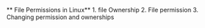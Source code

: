 ** File Permissions in Linux**
	1. file Ownership
	2. File permission
	3. Changing permission and ownerships
